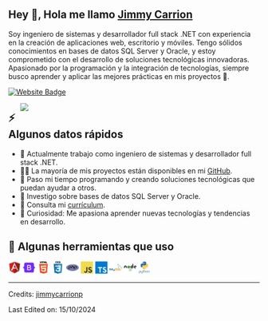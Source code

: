 

<h2>Hey 👋, Hola me llamo <a href="https://mazarafa.github.io/">Jimmy Carrion</a></h2>
<p>Soy ingeniero de sistemas y desarrollador full stack .NET con experiencia en la creación de aplicaciones web, escritorio y móviles. Tengo sólidos conocimientos en bases de datos SQL Server y Oracle, y estoy comprometido con el desarrollo de soluciones tecnológicas innovadoras. Apasionado por la programación y la integración de tecnologías, siempre busco aprender y aplicar las mejores prácticas en mis proyectos 🎯.
</p>
<p>
    <a href="https://github.com/jimmycarrionp" target="_blank" rel="noreferrer"><img src="https://img.shields.io/badge/-mazarafa.github.io-4E69C8?style=flat-square&amp;labelColor=4E69C8&amp;logo=Firefox&amp;link=https://github.com/jimmycarrionp" target="_blank" rel="noreferrer" alt="Website Badge"></a> 
    <!-- <a href="rafinha.dev@outlook.com"><img scr="https://img.shields.io/badge/-rafinha.dev-c14438?style=flat&logo=Outlook&logoColor=white&link=mailto:rafinha.dev@outlook.com" alt="Outlook Badge"></a> -->
</p>

<!-- <img align="right" src="https://media.giphy.com/media/9gISqB3tncMmY/giphy.gif" width="480" /> -->
<img align="right" src="https://github.com/Adam-pw/Adam-pw/blob/main/animation_500_kxa883sd.gif" width="480" />

<h2>⚡️ Algunos datos rápidos</h2>
<ul>
    <li>🔭 Actualmente trabajo como ingeniero de sistemas y desarrollador full stack .NET.</li>
    <li>👨‍💻 La mayoría de mis proyectos están disponibles en mi <a href="https://github.com/tu_usuario">GitHub</a>.</li>
    <li>💬 Paso mi tiempo programando y creando soluciones tecnológicas que puedan ayudar a otros.</li>
    <li>🔎 Investigo sobre bases de datos SQL Server y Oracle.</li>
    <li>📙 Consulta mi <a href="https://tu_enlace_curriculum.com/">currículum</a>.</li>
    <li>🎉 Curiosidad: Me apasiona aprender nuevas tecnologías y tendencias en desarrollo.</li>
</ul>
<h2>🚀 Algunas herramientas que uso</h2>
<p align="left">
    <img src="https://raw.githubusercontent.com/devicons/devicon/master/icons/angularjs/angularjs-original.svg" alt="angular-js" width="25" height="25" />
    <img src="https://raw.githubusercontent.com/devicons/devicon/master/icons/bootstrap/bootstrap-plain.svg" alt="bootstrap" width="25" height="25" />
    <img src="https://raw.githubusercontent.com/devicons/devicon/master/icons/html5/html5-original-wordmark.svg" alt="html5" width="25" height="25" />
    <img src="https://raw.githubusercontent.com/devicons/devicon/master/icons/css3/css3-original-wordmark.svg" alt="css3" width="25" height="25" />
    <img src="https://raw.githubusercontent.com/devicons/devicon/master/icons/php/php-original.svg" alt="php" width="25" height="25" />
    <img src="https://raw.githubusercontent.com/devicons/devicon/master/icons/javascript/javascript-original.svg" alt="javascript" width="25" height="25" />
    <img src="https://raw.githubusercontent.com/devicons/devicon/master/icons/typescript/typescript-original.svg" alt="typescript" width="25" height="25" />
    <img src="https://raw.githubusercontent.com/devicons/devicon/master/icons/mysql/mysql-original-wordmark.svg" alt="mysql" width="25" height="25" />
    <img src="https://raw.githubusercontent.com/devicons/devicon/master/icons/nodejs/nodejs-original-wordmark.svg" alt="nodejs" width="25" height="25" />
    <img src="https://raw.githubusercontent.com/devicons/devicon/master/icons/python/python-original-wordmark.svg" alt="python" width="25" height="25" />
    
</p>



-----
Credits: [jimmycarrionp](https://github.com/jimmycarrionp)

Last Edited on: 15/10/2024
